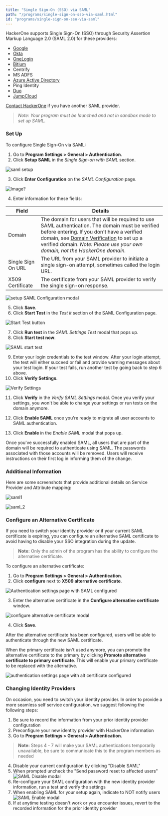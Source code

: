 ```yaml
---
title: "Single Sign-On (SSO) via SAML"
path: "/programs/single-sign-on-sso-via-saml.html"
id: "programs/single-sign-on-sso-via-saml"
---
```


HackerOne supports Single Sign-On (SSO) through Security Assertion Markup Language 2.0 (SAML 2.0) for these providers:
* [Google](/programs/google-sso-saml-setup.html)
* [Okta](/programs/okta-sso-saml-setup.html)
* [OneLogin](/programs/onelogin-sso-saml-setup.html)
* [Bitium](https://support.bitium.com/administration/saml-hackerone/)
* Centrify
* MS ADFS
* [Azure Active Directory](https://azuremarketplace.microsoft.com/en-us/marketplace/apps/aad.hackerone)
* Ping Identity
* [Duo](https://duo.com/docs/hackerone)
* [JumpCloud](https://support.jumpcloud.com/support/s/article/single-sign-on-sso-with-hackerone2)

[Contact HackerOne](https://support.hackerone.com/hc/en-us/requests/new) if you have another SAML provider.

><i>Note: Your program must be launched and not in sandbox mode to set up SAML.</i>

### Set Up
To configure Single Sign-On via SAML:
1. Go to **Program Settings > General > Authentication**.
2. Click **Setup SAML** in the *Single Sign-on with SAML* section.

![saml setup](./images/saml-daisy-1.png)

3. Click **Enter Configuration** on the *SAML Configuration* page.

![Image?](./images/saml-daisy-2.png)

4. Enter information for these fields:

Field | Details
------ | ------
Domain | The  domain for users that will be required to use SAML authentication. The domain must be verified before entering. If you don't have a verified domain, see [Domain Verification](domain-verification.html) to set up a verified domain.  *Note: Please use your own domain, not the HackerOne domain.*
Single Sign On URL | The URL from your SAML provider to initiate a single sign-on attempt, sometimes called the login URL.
X509 Certificate | The certificate from your SAML provider to verify the single sign-on response.

![setup SAML Configuration modal](./images/saml-daisy-3.png)

5. Click **Save**.
6. Click **Start Test** in the *Test it* section of the SAML Configuration page.

![Start Test button](./images/saml-daisy-4.png)

7. Click **Run test** in the *SAML Settings Test* modal that pops up.
8. Click **Start test now**.

![SAML start test](./images/saml-start-test.png)

9. Enter your login credentials to the test window. After your login attempt, the test will either succeed or fail and provide warning messages about your test login. If your test fails, run another test by going back to step 6 above.
10. Click **Verify Settings**.  

![Verify Settings](./images/saml-daisy-verify-settings.png)

11. Click **Verify** in the *Verify SAML Settings* modal. Once you verify your settings, you won't be able to change your settings or run tests on the domain anymore.

12. Click **Enable SAML** once you're ready to migrate all user accounts to SAML authentication.
13. Click **Enable** in the *Enable SAML* modal that pops up.

Once you've successfully enabled SAML, all users that are part of the domain will be required to authenticate using SAML. The passwords associated with those accounts will be removed. Users will receive instructions on their first log in informing them of the change.

### Additional Information
Here are some screenshots that provide additional details on Service Provider and Attribute mapping:

![saml1](./images/saml-1.png)

![saml_2](./images/saml-2.png)

### Configure an Alternative Certificate
If you need to switch your identity provider or if your current SAML certificate is expiring, you can configure an alternative SAML certificate to avoid having to disable your SSO integration during the update.

> **Note:** Only the admin of the program has the ability to configure the alternative certificate.

To configure an alternative certificate:

1. Go to **Program Settings > General > Authentication**.
2. Click **configure** next to **X509 alternative certificate**.

![Authentication settings page with SAML configured](./images/alt-certificate-1.png)

3. Enter the alternative certificate in the **Configure alternative certificate** window.

![configure alternative certificate modal ](./images/alt-certificate-2.png)

4. Click **Save**.

After the alternative certificate has been configured, users will be able to authenticate through the new SAML certificate.

When the primary certificate isn't used anymore, you can promote the alternative certificate to the primary by clicking **Promote alternative certificate to primary certificate**. This will enable your primary certificate to be replaced with the alternative.

![authentication settings page with alt certificate configured](./images/alt-certificate-3.png)

### Changing Identity Providers

On occasion, you need to switch your identity provider. In order to provide a more seamless self service configuration, we suggest following the following steps:

 1. Be sure to record the information from your prior identity provider configuration
 2. Preconfigure your new identity provider with HackerOne information
 3. Go to **Program Settings > General > Authentication**.
> **Note:** Steps 4 - 7 will make your SAML authentications temporarily unavailable, be sure to communicate this to the program members as needed
 4. Disable your current configuration by clicking "Disable SAML"
 5. When prompted uncheck the "Send password reset to affected users"
![SAML Disable modal](./images/saml-disable-modal.png)
 6. Re-configure your SAML configuration with the new identity provider information, run a test and verify the settings
 7. When enabling SAML for your setup again, indicate to NOT notify users
 ![SAML Enable modal](./images/saml-enable-modal.png)
 8. If at anytime testing doesn't work or you encounter issues, revert to the recorded information for the prior identity provider
